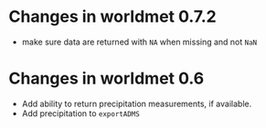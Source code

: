 # Changes in worldmet 0.7.2

- make sure data are returned with `NA` when missing and not `NaN`

# Changes in worldmet 0.6 

- Add ability to return precipitation measurements, if available.
- Add precipitation to `exportADMS`

